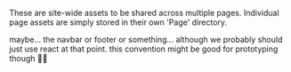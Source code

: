 These are site-wide assets to be shared across multiple pages. Individual page assets are simply stored in their own 'Page' directory.

maybe... the navbar or footer or something... although we probably should just use react at that point.
this convention might be good for prototyping though 🤷‍♂️
